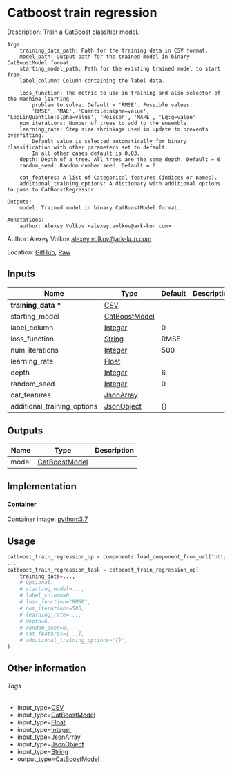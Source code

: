 <!-- BEGIN_GENERATED_CONTENT -->
# Catboost train regression

Description: Train a CatBoost classifier model.

    Args:
        training_data_path: Path for the training data in CSV format.
        model_path: Output path for the trained model in binary CatBoostModel format.
        starting_model_path: Path for the existing trained model to start from.
        label_column: Column containing the label data.

        loss_function: The metric to use in training and also selector of the machine learning
            problem to solve. Default = 'RMSE'. Possible values:
            'RMSE', 'MAE', 'Quantile:alpha=value', 'LogLinQuantile:alpha=value', 'Poisson', 'MAPE', 'Lq:q=value'
        num_iterations: Number of trees to add to the ensemble.
        learning_rate: Step size shrinkage used in update to prevents overfitting.
            Default value is selected automatically for binary classification with other parameters set to default.
            In all other cases default is 0.03.
        depth: Depth of a tree. All trees are the same depth. Default = 6
        random_seed: Random number seed. Default = 0

        cat_features: A list of Categorical features (indices or names).
        additional_training_options: A dictionary with additional options to pass to CatBoostRegressor

    Outputs:
        model: Trained model in binary CatBoostModel format.

    Annotations:
        author: Alexey Volkov <alexey.volkov@ark-kun.com>

Author: Alexey Volkov <alexey.volkov@ark-kun.com>

Location: [GitHub](https://github.com/Ark-kun/pipeline_components/blob/master/components/CatBoost/Train_regression/from_CSV/component.yaml), [Raw](https://raw.githubusercontent.com/Ark-kun/pipeline_components/master/components/CatBoost/Train_regression/from_CSV/component.yaml)

## Inputs

|Name|Type|Default|Description|
|-|-|-|-|
|**training_data** **\***|[CSV]|||
|starting_model|[CatBoostModel]|||
|label_column|[Integer]|0||
|loss_function|[String]|RMSE||
|num_iterations|[Integer]|500||
|learning_rate|[Float]|||
|depth|[Integer]|6||
|random_seed|[Integer]|0||
|cat_features|[JsonArray]|||
|additional_training_options|[JsonObject]|{}||

## Outputs

|Name|Type|Description|
|-|-|-|
|model|[CatBoostModel]||

## Implementation

#### Container

Container image: [python:3.7](https://hub.docker.com/r/_/python)

## Usage

```python
catboost_train_regression_op = components.load_component_from_url("https://raw.githubusercontent.com/Ark-kun/pipeline_components/master/components/CatBoost/Train_regression/from_CSV/component.yaml")
...
catboost_train_regression_task = catboost_train_regression_op(
    training_data=...,
    # Optional:
    # starting_model=...,
    # label_column=0,
    # loss_function="RMSE",
    # num_iterations=500,
    # learning_rate=...,
    # depth=6,
    # random_seed=0,
    # cat_features=[...],
    # additional_training_options="{}",
)
```

## Other information

###### Tags

* input_type=[CSV]
* input_type=[CatBoostModel]
* input_type=[Float]
* input_type=[Integer]
* input_type=[JsonArray]
* input_type=[JsonObject]
* input_type=[String]
* output_type=[CatBoostModel]

[CSV]: https://github.com/Ark-kun/pipeline_components/tree/master/types/CSV
[CatBoostModel]: https://github.com/Ark-kun/pipeline_components/tree/master/types/CatBoostModel
[Float]: https://github.com/Ark-kun/pipeline_components/tree/master/types/Float
[Integer]: https://github.com/Ark-kun/pipeline_components/tree/master/types/Integer
[JsonArray]: https://github.com/Ark-kun/pipeline_components/tree/master/types/JsonArray
[JsonObject]: https://github.com/Ark-kun/pipeline_components/tree/master/types/JsonObject
[String]: https://github.com/Ark-kun/pipeline_components/tree/master/types/String
<!-- END_GENERATED_CONTENT -->
